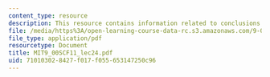 ```yaml
---
content_type: resource
description: This resource contains information related to conclusions.
file: /media/https%3A/open-learning-course-data-rc.s3.amazonaws.com/9-00sc-introduction-to-psychology-fall-2011/710103028427f017f055653147250c96_MIT9_00SCF11_lec24.pdf
file_type: application/pdf
resourcetype: Document
title: MIT9_00SCF11_lec24.pdf
uid: 71010302-8427-f017-f055-653147250c96
---
```

